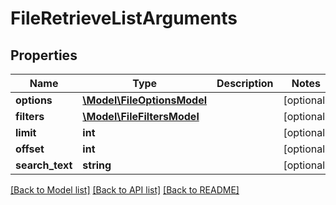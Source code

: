 # FileRetrieveListArguments

## Properties
Name | Type | Description | Notes
------------ | ------------- | ------------- | -------------
**options** | [**\Model\FileOptionsModel**](FileOptionsModel.md) |  | [optional] 
**filters** | [**\Model\FileFiltersModel**](FileFiltersModel.md) |  | [optional] 
**limit** | **int** |  | [optional] 
**offset** | **int** |  | [optional] 
**search_text** | **string** |  | [optional] 

[[Back to Model list]](../README.md#documentation-for-models) [[Back to API list]](../README.md#documentation-for-api-endpoints) [[Back to README]](../README.md)


